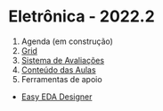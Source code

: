 # Eletrônica - 2022.2

1. Agenda (em construção)
2. [Grid](eletronica/Grid_Eletronica.md)
3. [Sistema de Avaliações](/./avaliacoes.md)
4. [Conteúdo das Aulas](eletronica_aulas.md)
5. Ferramentas de apoio  
  * [Easy EDA Designer](https://easyeda.com/pt)
